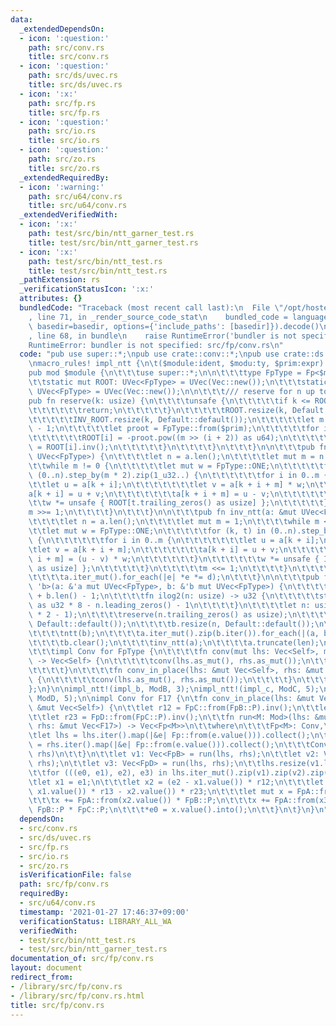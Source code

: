 ```yaml
---
data:
  _extendedDependsOn:
  - icon: ':question:'
    path: src/conv.rs
    title: src/conv.rs
  - icon: ':question:'
    path: src/ds/uvec.rs
    title: src/ds/uvec.rs
  - icon: ':x:'
    path: src/fp.rs
    title: src/fp.rs
  - icon: ':question:'
    path: src/io.rs
    title: src/io.rs
  - icon: ':question:'
    path: src/zo.rs
    title: src/zo.rs
  _extendedRequiredBy:
  - icon: ':warning:'
    path: src/u64/conv.rs
    title: src/u64/conv.rs
  _extendedVerifiedWith:
  - icon: ':x:'
    path: test/src/bin/ntt_garner_test.rs
    title: test/src/bin/ntt_garner_test.rs
  - icon: ':x:'
    path: test/src/bin/ntt_test.rs
    title: test/src/bin/ntt_test.rs
  _pathExtension: rs
  _verificationStatusIcon: ':x:'
  attributes: {}
  bundledCode: "Traceback (most recent call last):\n  File \"/opt/hostedtoolcache/Python/3.9.1/x64/lib/python3.9/site-packages/onlinejudge_verify/documentation/build.py\"\
    , line 71, in _render_source_code_stat\n    bundled_code = language.bundle(stat.path,\
    \ basedir=basedir, options={'include_paths': [basedir]}).decode()\n  File \"/opt/hostedtoolcache/Python/3.9.1/x64/lib/python3.9/site-packages/onlinejudge_verify/languages/user_defined.py\"\
    , line 68, in bundle\n    raise RuntimeError('bundler is not specified: {}'.format(path.as_posix()))\n\
    RuntimeError: bundler is not specified: src/fp/conv.rs\n"
  code: "pub use super::*;\npub use crate::conv::*;\npub use crate::ds::uvec::*;\n\
    \nmacro_rules! impl_ntt {\n\t($module:ident, $modu:ty, $prim:expr) => {\n\t\t\
    pub mod $module {\n\t\t\tuse super::*;\n\n\t\t\ttype FpType = Fp<$modu>;\n\n\t\
    \t\tstatic mut ROOT: UVec<FpType> = UVec(Vec::new());\n\t\t\tstatic mut INV_ROOT:\
    \ UVec<FpType> = UVec(Vec::new());\n\n\t\t\t/// reserve for n up to 2^k\n\t\t\t\
    pub fn reserve(k: usize) {\n\t\t\t\tunsafe {\n\t\t\t\t\tif k <= ROOT.len() {\n\
    \t\t\t\t\t\treturn;\n\t\t\t\t\t}\n\t\t\t\t\tROOT.resize(k, Default::default());\n\
    \t\t\t\t\tINV_ROOT.resize(k, Default::default());\n\t\t\t\t\tlet m = FpType::P\
    \ - 1;\n\t\t\t\t\tlet proot = FpType::from($prim);\n\t\t\t\t\tfor i in 0..k {\n\
    \t\t\t\t\t\tROOT[i] = -proot.pow((m >> (i + 2)) as u64);\n\t\t\t\t\t\tINV_ROOT[i]\
    \ = ROOT[i].inv();\n\t\t\t\t\t}\n\t\t\t\t}\n\t\t\t}\n\n\t\t\tpub fn ntt(a: &mut\
    \ UVec<FpType>) {\n\t\t\t\tlet n = a.len();\n\t\t\t\tlet mut m = n >> 1;\n\t\t\
    \t\twhile m != 0 {\n\t\t\t\t\tlet mut w = FpType::ONE;\n\t\t\t\t\tfor (k, t) in\
    \ (0..n).step_by(m * 2).zip(1_u32..) {\n\t\t\t\t\t\tfor i in 0..m {\n\t\t\t\t\t\
    \t\tlet u = a[k + i];\n\t\t\t\t\t\t\tlet v = a[k + i + m] * w;\n\t\t\t\t\t\t\t\
    a[k + i] = u + v;\n\t\t\t\t\t\t\ta[k + i + m] = u - v;\n\t\t\t\t\t\t}\n\t\t\t\t\
    \t\tw *= unsafe { ROOT[t.trailing_zeros() as usize] };\n\t\t\t\t\t}\n\t\t\t\t\t\
    m >>= 1;\n\t\t\t\t}\n\t\t\t}\n\n\t\t\tpub fn inv_ntt(a: &mut UVec<FpType>) {\n\
    \t\t\t\tlet n = a.len();\n\t\t\t\tlet mut m = 1;\n\t\t\t\twhile m < n {\n\t\t\t\
    \t\tlet mut w = FpType::ONE;\n\t\t\t\t\tfor (k, t) in (0..n).step_by(m * 2).zip(1_u32..)\
    \ {\n\t\t\t\t\t\tfor i in 0..m {\n\t\t\t\t\t\t\tlet u = a[k + i];\n\t\t\t\t\t\t\
    \tlet v = a[k + i + m];\n\t\t\t\t\t\t\ta[k + i] = u + v;\n\t\t\t\t\t\t\ta[k +\
    \ i + m] = (u - v) * w;\n\t\t\t\t\t\t}\n\t\t\t\t\t\tw *= unsafe { INV_ROOT[t.trailing_zeros()\
    \ as usize] };\n\t\t\t\t\t}\n\t\t\t\t\tm <<= 1;\n\t\t\t\t}\n\t\t\t\tlet d = FpType::from(n).inv();\n\
    \t\t\t\ta.iter_mut().for_each(|e| *e *= d);\n\t\t\t}\n\n\t\t\tpub fn conv<'a,\
    \ 'b>(a: &'a mut UVec<FpType>, b: &'b mut UVec<FpType>) {\n\t\t\t\tlet len = a.len()\
    \ + b.len() - 1;\n\t\t\t\tfn ilog2(n: usize) -> u32 {\n\t\t\t\t\tstd::mem::size_of::<usize>()\
    \ as u32 * 8 - n.leading_zeros() - 1\n\t\t\t\t}\n\t\t\t\tlet n: usize = 1 << ilog2(len\
    \ * 2 - 1);\n\t\t\t\treserve(n.trailing_zeros() as usize);\n\t\t\t\ta.resize(n,\
    \ Default::default());\n\t\t\t\tb.resize(n, Default::default());\n\t\t\t\tntt(a);\n\
    \t\t\t\tntt(b);\n\t\t\t\ta.iter_mut().zip(b.iter()).for_each(|(a, b)| *a *= *b);\n\
    \t\t\t\tb.clear();\n\t\t\t\tinv_ntt(a);\n\t\t\t\ta.truncate(len);\n\t\t\t}\n\n\
    \t\t\timpl Conv for FpType {\n\t\t\t\tfn conv(mut lhs: Vec<Self>, mut rhs: Vec<Self>)\
    \ -> Vec<Self> {\n\t\t\t\t\tconv(lhs.as_mut(), rhs.as_mut());\n\t\t\t\t\tlhs\n\
    \t\t\t\t}\n\t\t\t\tfn conv_in_place(lhs: &mut Vec<Self>, rhs: &mut Vec<Self>)\
    \ {\n\t\t\t\t\tconv(lhs.as_mut(), rhs.as_mut());\n\t\t\t\t}\n\t\t\t}\n\t\t}\n\t\
    };\n}\n\nimpl_ntt!(impl_b, ModB, 3);\nimpl_ntt!(impl_c, ModC, 5);\nimpl_ntt!(impl_d,\
    \ ModD, 5);\n\nimpl Conv for F17 {\n\tfn conv_in_place(lhs: &mut Vec<Self>, rhs:\
    \ &mut Vec<Self>) {\n\t\tlet r12 = FpC::from(FpB::P).inv();\n\t\tlet r13 = FpD::from(FpB::P).inv();\n\
    \t\tlet r23 = FpD::from(FpC::P).inv();\n\t\tfn run<M: Mod>(lhs: &mut Vec<F17>,\
    \ rhs: &mut Vec<F17>) -> Vec<Fp<M>>\n\t\twhere\n\t\t\tFp<M>: Conv,\n\t\t{\n\t\t\
    \tlet lhs = lhs.iter().map(|&e| Fp::from(e.value())).collect();\n\t\t\tlet rhs\
    \ = rhs.iter().map(|&e| Fp::from(e.value())).collect();\n\t\t\tConv::conv(lhs,\
    \ rhs)\n\t\t}\n\t\tlet v1: Vec<FpB> = run(lhs, rhs);\n\t\tlet v2: Vec<FpC> = run(lhs,\
    \ rhs);\n\t\tlet v3: Vec<FpD> = run(lhs, rhs);\n\t\tlhs.resize(v1.len(), Default::default());\n\
    \t\tfor (((e0, e1), e2), e3) in lhs.iter_mut().zip(v1).zip(v2).zip(v3) {\n\t\t\
    \tlet x1 = e1;\n\t\t\tlet x2 = (e2 - x1.value()) * r12;\n\t\t\tlet x3 = ((e3 -\
    \ x1.value()) * r13 - x2.value()) * r23;\n\t\t\tlet mut x = FpA::from(x1.value());\n\
    \t\t\tx += FpA::from(x2.value()) * FpB::P;\n\t\t\tx += FpA::from(x3.value()) *\
    \ FpB::P * FpC::P;\n\t\t\t*e0 = x.value().into();\n\t\t}\n\t}\n}\n"
  dependsOn:
  - src/conv.rs
  - src/ds/uvec.rs
  - src/fp.rs
  - src/io.rs
  - src/zo.rs
  isVerificationFile: false
  path: src/fp/conv.rs
  requiredBy:
  - src/u64/conv.rs
  timestamp: '2021-01-27 17:46:37+09:00'
  verificationStatus: LIBRARY_ALL_WA
  verifiedWith:
  - test/src/bin/ntt_test.rs
  - test/src/bin/ntt_garner_test.rs
documentation_of: src/fp/conv.rs
layout: document
redirect_from:
- /library/src/fp/conv.rs
- /library/src/fp/conv.rs.html
title: src/fp/conv.rs
---
```

